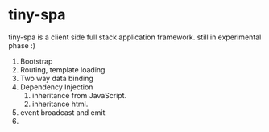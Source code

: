 # tiny-spa
tiny-spa is a client side full stack application framework. still in experimental phase :)

1. Bootstrap
2. Routing, template loading
3. Two way data binding
4. Dependency Injection
	1. inheritance from JavaScript.
	2. inheritance html.
5. event broadcast and emit
6. 
